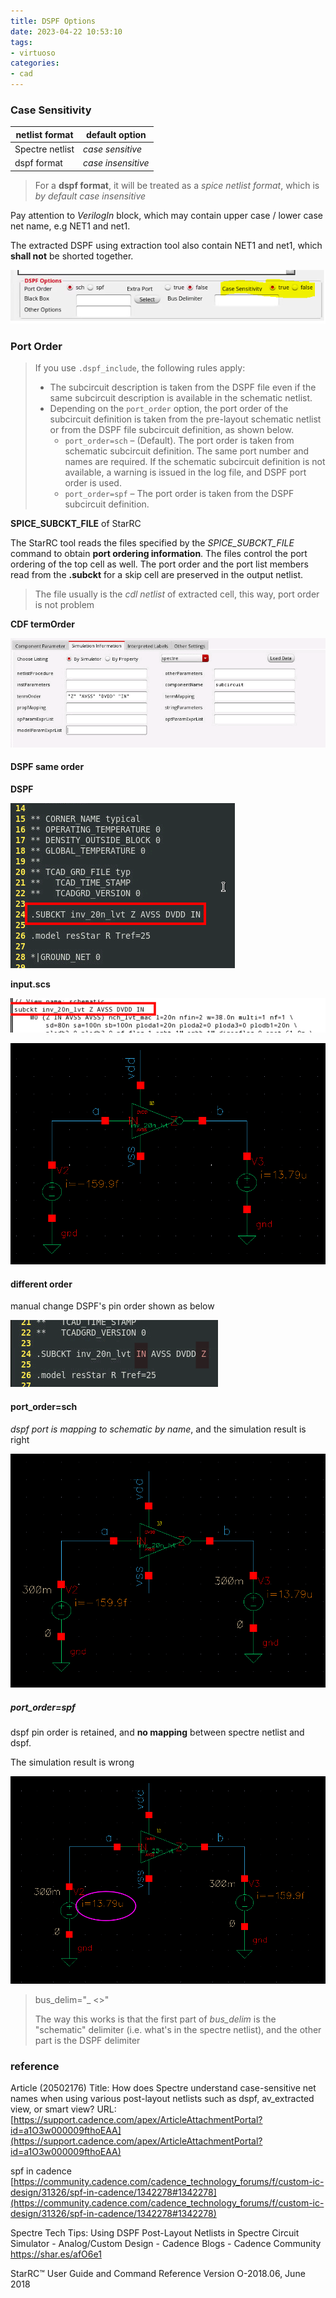 ```yaml
---
title: DSPF Options
date: 2023-04-22 10:53:10
tags:
- virtuoso
categories:
- cad
---
```




### Case Sensitivity

| **netlist format** | **default option** |
| ---------------- | ------------------ |
| Spectre netlist  | *case sensitive*   |
| dspf format      | *case insensitive* |

> For a **dspf format**, it will be treated as a *spice netlist format*, which is *by default case insensitive*



Pay attention to *VerilogIn* block, which may contain upper case / lower case net name, e.g NET1 and net1.

The extracted DSPF using extraction tool also contain NET1 and net1, which **shall not** be shorted together.

![image-20230422225227022](spectre-case/image-20230422225227022.png)



### Port Order

> If you use `.dspf_include`, the following rules apply:
>
> - The subcircuit description is taken from the DSPF file even if the same subcircuit description is available in the schematic netlist.
> - Depending on the `port_order` option, the port order of the subcircuit definition is taken from the pre-layout schematic netlist or from the DSPF file subcircuit definition, as shown below.
>   - `port_order=sch` – (Default). The port order is taken from schematic subcircuit definition. The same port number and names are required. If the schematic subcircuit definition is not available, a warning is issued in the log file, and DSPF port order is used.
>   - `port_order=spf` – The port order is taken from the DSPF subcircuit definition.



**SPICE_SUBCKT_FILE** of StarRC

The StarRC tool reads the files specified by the *SPICE_SUBCKT_FILE* command to obtain
**port ordering information**. The files control the port ordering of the top cell as well. The port
order and the port list members read from the **.subckt** for a skip cell are preserved in the
output netlist.

> The file usually is the *cdl netlist* of extracted cell, this way, port order is not problem

**CDF termOrder**

![image-20230423005204734](spectre-case/image-20230423005204734.png)



#### DSPF same order

**DSPF**

![image-20230423005700599](spectre-case/image-20230423005700599.png)

**input.scs**

![image-20230423005754571](spectre-case/image-20230423005754571.png)

![image-20230423010050512](spectre-case/image-20230423010050512.png)



#### different order

manual change DSPF's pin order shown as below

![image-20230423010229253](spectre-case/image-20230423010229253.png)

#### port_order=sch

*dspf port is mapping to schematic by name*, and the simulation result is right

![image-20230423011926424](spectre-case/image-20230423011926424.png)

##### port_order=spf

dspf pin order is retained, and **no mapping** between spectre netlist and dspf.

The simulation result is wrong

![image-20230423012443314](spectre-case/image-20230423012443314.png)





>  bus_delim="_ <>"
>
> The way this works is that the first part of *bus_delim* is the "schematic" delimiter (i.e. what's in the spectre netlist), and the other part is the DSPF delimiter

### reference

Article (20502176) Title: How does Spectre understand case-sensitive net names when using various post-layout netlists such as dspf, av_extracted view, or smart view?
URL: [https://support.cadence.com/apex/ArticleAttachmentPortal?id=a1O3w000009fthoEAA](https://support.cadence.com/apex/ArticleAttachmentPortal?id=a1O3w000009fthoEAA)

spf in cadence [https://community.cadence.com/cadence_technology_forums/f/custom-ic-design/31326/spf-in-cadence/1342278#1342278](https://community.cadence.com/cadence_technology_forums/f/custom-ic-design/31326/spf-in-cadence/1342278#1342278)

Spectre Tech Tips: Using DSPF Post-Layout Netlists in Spectre Circuit Simulator - Analog/Custom Design - Cadence Blogs - Cadence Community [https://shar.es/afO6e1 ](https://shar.es/afO6e1 )

StarRC™ User Guide and Command Reference Version O-2018.06, June 2018
